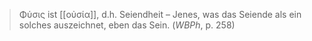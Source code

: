 > Φύσις ist [[οὐσία]], d.h. Seiendheit – Jenes, was das Seiende als ein solches auszeichnet, eben das Sein. (_WBPh_, p. 258)
